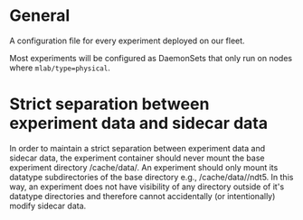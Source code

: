 # General
A configuration file for every experiment deployed on our fleet.

Most experiments will be configured as DaemonSets that only run on nodes where
`mlab/type=physical`.

# Strict separation between experiment data and sidecar data
In order to maintain a strict separation between experiment data and sidecar
data, the experiment container should never mount the base experiment directory
/cache/data/<experiment>. An experiment should only mount its datatype
subdirectories of the base directory e.g., /cache/data/<experiment>/ndt5. In
this way, an experiment does not have visibility of any directory outside of
it's datatype directories and therefore cannot accidentally (or intentionally)
modify sidecar data.
